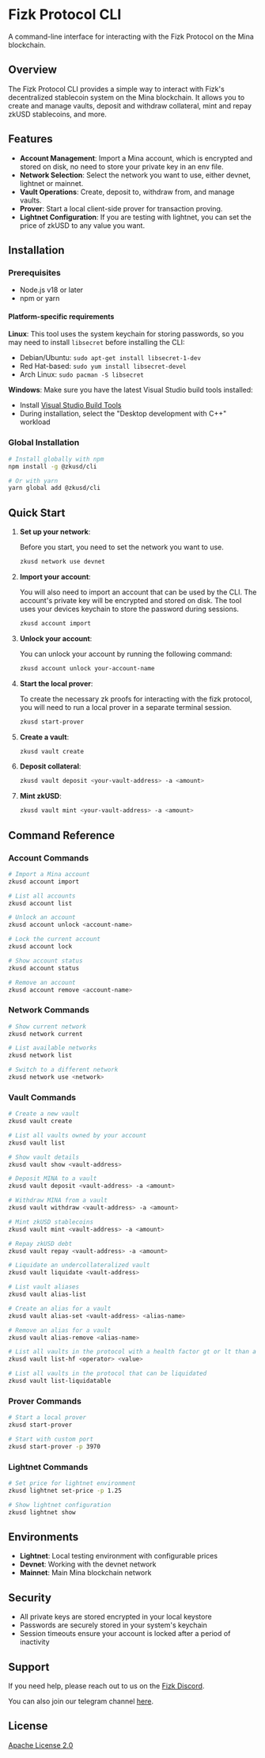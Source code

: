 # Fizk Protocol CLI

A command-line interface for interacting with the Fizk Protocol on the Mina blockchain.

## Overview

The Fizk Protocol CLI provides a simple way to interact with Fizk's decentralized stablecoin system on the Mina blockchain. It allows you to create and manage vaults, deposit and withdraw collateral, mint and repay zkUSD stablecoins, and more.

## Features

- **Account Management**: Import a Mina account, which is encrypted and stored on disk, no need to store your private key in an env file.
- **Network Selection**: Select the network you want to use, either devnet, lightnet or mainnet.
- **Vault Operations**: Create, deposit to, withdraw from, and manage vaults.
- **Prover**: Start a local client-side prover for transaction proving.
- **Lightnet Configuration**: If you are testing with lightnet, you can set the price of zkUSD to any value you want.

## Installation

### Prerequisites

- Node.js v18 or later
- npm or yarn

#### Platform-specific requirements

**Linux**:
This tool uses the system keychain for storing passwords, so you may need to install `libsecret` before installing the CLI:

- Debian/Ubuntu: `sudo apt-get install libsecret-1-dev`
- Red Hat-based: `sudo yum install libsecret-devel`
- Arch Linux: `sudo pacman -S libsecret`

**Windows**:
Make sure you have the latest Visual Studio build tools installed:

- Install [Visual Studio Build Tools](https://visualstudio.microsoft.com/visual-cpp-build-tools/)
- During installation, select the "Desktop development with C++" workload

### Global Installation

```bash
# Install globally with npm
npm install -g @zkusd/cli

# Or with yarn
yarn global add @zkusd/cli
```

## Quick Start

1. **Set up your network**:

   Before you start, you need to set the network you want to use.

   ```bash
   zkusd network use devnet
   ```

2. **Import your account**:

   You will also need to import an account that can be used by the CLI. The account's private key will be encrypted and stored on disk. The tool uses your devices keychain to store the password during sessions.

   ```bash
   zkusd account import
   ```

3. **Unlock your account**:

   You can unlock your account by running the following command:

   ```bash
   zkusd account unlock your-account-name
   ```

4. **Start the local prover**:

   To create the necessary zk proofs for interacting with the fizk protocol, you will need to run a local prover in a separate terminal session.

   ```bash
   zkusd start-prover
   ```

5. **Create a vault**:

   ```bash
   zkusd vault create
   ```

6. **Deposit collateral**:

   ```bash
   zkusd vault deposit <your-vault-address> -a <amount>
   ```

7. **Mint zkUSD**:
   ```bash
   zkusd vault mint <your-vault-address> -a <amount>
   ```

## Command Reference

### Account Commands

```bash
# Import a Mina account
zkusd account import

# List all accounts
zkusd account list

# Unlock an account
zkusd account unlock <account-name>

# Lock the current account
zkusd account lock

# Show account status
zkusd account status

# Remove an account
zkusd account remove <account-name>
```

### Network Commands

```bash
# Show current network
zkusd network current

# List available networks
zkusd network list

# Switch to a different network
zkusd network use <network>
```

### Vault Commands

```bash
# Create a new vault
zkusd vault create

# List all vaults owned by your account
zkusd vault list

# Show vault details
zkusd vault show <vault-address>

# Deposit MINA to a vault
zkusd vault deposit <vault-address> -a <amount>

# Withdraw MINA from a vault
zkusd vault withdraw <vault-address> -a <amount>

# Mint zkUSD stablecoins
zkusd vault mint <vault-address> -a <amount>

# Repay zkUSD debt
zkusd vault repay <vault-address> -a <amount>

# Liquidate an undercollateralized vault
zkusd vault liquidate <vault-address>

# List vault aliases
zkusd vault alias-list

# Create an alias for a vault
zkusd vault alias-set <vault-address> <alias-name>

# Remove an alias for a vault
zkusd vault alias-remove <alias-name>

# List all vaults in the protocol with a health factor gt or lt than a given value
zkusd vault list-hf <operator> <value>

# List all vaults in the protocol that can be liquidated
zkusd vault list-liquidatable

```

### Prover Commands

```bash
# Start a local prover
zkusd start-prover

# Start with custom port
zkusd start-prover -p 3970
```

### Lightnet Commands

```bash
# Set price for lightnet environment
zkusd lightnet set-price -p 1.25

# Show lightnet configuration
zkusd lightnet show
```

## Environments

- **Lightnet**: Local testing environment with configurable prices
- **Devnet**: Working with the devnet network
- **Mainnet**: Main Mina blockchain network

## Security

- All private keys are stored encrypted in your local keystore
- Passwords are securely stored in your system's keychain
- Session timeouts ensure your account is locked after a period of inactivity

## Support

If you need help, please reach out to us on the [Fizk Discord](https://discord.gg/q6q3EXRPpA).

You can also join our telegram channel [here](https://t.me/fizk_protocol).

## License

[Apache License 2.0](LICENSE)
